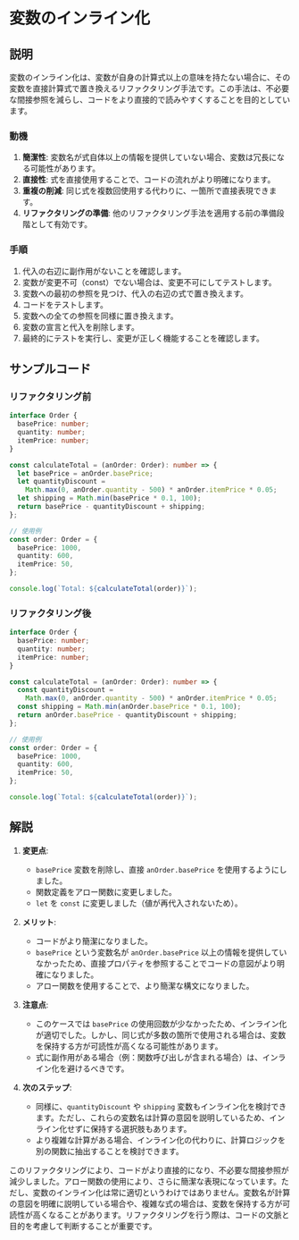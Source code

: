 # 変数のインライン化

## 説明

変数のインライン化は、変数が自身の計算式以上の意味を持たない場合に、その変数を直接計算式で置き換えるリファクタリング手法です。この手法は、不必要な間接参照を減らし、コードをより直接的で読みやすくすることを目的としています。

### 動機

1. **簡潔性**: 変数名が式自体以上の情報を提供していない場合、変数は冗長になる可能性があります。
2. **直接性**: 式を直接使用することで、コードの流れがより明確になります。
3. **重複の削減**: 同じ式を複数回使用する代わりに、一箇所で直接表現できます。
4. **リファクタリングの準備**: 他のリファクタリング手法を適用する前の準備段階として有効です。

### 手順

1. 代入の右辺に副作用がないことを確認します。
2. 変数が変更不可（const）でない場合は、変更不可にしてテストします。
3. 変数への最初の参照を見つけ、代入の右辺の式で置き換えます。
4. コードをテストします。
5. 変数への全ての参照を同様に置き換えます。
6. 変数の宣言と代入を削除します。
7. 最終的にテストを実行し、変更が正しく機能することを確認します。

## サンプルコード

### リファクタリング前

```typescript
interface Order {
  basePrice: number;
  quantity: number;
  itemPrice: number;
}

const calculateTotal = (anOrder: Order): number => {
  let basePrice = anOrder.basePrice;
  let quantityDiscount =
    Math.max(0, anOrder.quantity - 500) * anOrder.itemPrice * 0.05;
  let shipping = Math.min(basePrice * 0.1, 100);
  return basePrice - quantityDiscount + shipping;
};

// 使用例
const order: Order = {
  basePrice: 1000,
  quantity: 600,
  itemPrice: 50,
};

console.log(`Total: ${calculateTotal(order)}`);
```

### リファクタリング後

```typescript
interface Order {
  basePrice: number;
  quantity: number;
  itemPrice: number;
}

const calculateTotal = (anOrder: Order): number => {
  const quantityDiscount =
    Math.max(0, anOrder.quantity - 500) * anOrder.itemPrice * 0.05;
  const shipping = Math.min(anOrder.basePrice * 0.1, 100);
  return anOrder.basePrice - quantityDiscount + shipping;
};

// 使用例
const order: Order = {
  basePrice: 1000,
  quantity: 600,
  itemPrice: 50,
};

console.log(`Total: ${calculateTotal(order)}`);
```

## 解説

1. **変更点**:

   - `basePrice` 変数を削除し、直接 `anOrder.basePrice` を使用するようにしました。
   - 関数定義をアロー関数に変更しました。
   - `let` を `const` に変更しました（値が再代入されないため）。

2. **メリット**:

   - コードがより簡潔になりました。
   - `basePrice` という変数名が `anOrder.basePrice` 以上の情報を提供していなかったため、直接プロパティを参照することでコードの意図がより明確になりました。
   - アロー関数を使用することで、より簡潔な構文になりました。

3. **注意点**:

   - このケースでは `basePrice` の使用回数が少なかったため、インライン化が適切でした。しかし、同じ式が多数の箇所で使用される場合は、変数を保持する方が可読性が高くなる可能性があります。
   - 式に副作用がある場合（例：関数呼び出しが含まれる場合）は、インライン化を避けるべきです。

4. **次のステップ**:
   - 同様に、`quantityDiscount` や `shipping` 変数もインライン化を検討できます。ただし、これらの変数名は計算の意図を説明しているため、インライン化せずに保持する選択肢もあります。
   - より複雑な計算がある場合、インライン化の代わりに、計算ロジックを別の関数に抽出することを検討できます。

このリファクタリングにより、コードがより直接的になり、不必要な間接参照が減少しました。アロー関数の使用により、さらに簡潔な表現になっています。ただし、変数のインライン化は常に適切というわけではありません。変数名が計算の意図を明確に説明している場合や、複雑な式の場合は、変数を保持する方が可読性が高くなることがあります。リファクタリングを行う際は、コードの文脈と目的を考慮して判断することが重要です。

